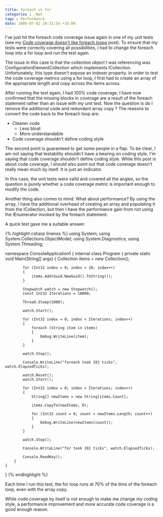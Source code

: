 ```yaml
---
title: foreach vs for
categories : .Net
tags : Performance
date: 2008-07-02 10:31:54 +10:00
---
```


I've just hit the foreach code coverage issue again in one of my unit tests (see my [Code coverage doesn't like foreach loops][0] post). To ensure that my tests were correctly covering all possibilities, I had to change the foreach loop into a for loop and run the test again. 

The issue in this case is that the collection object I was referencing was ConfigurationElementCollection which implements ICollection. Unfortunately, this type doesn't expose an indexer property. In order to test the code coverage metrics using a for loop, I first had to create an array of the appropriate length and copy across the items across.

After running the test again, I had 100% code coverage. I have now confirmed that the missing blocks in coverage are a result of the foreach statement rather than an issue with my unit test. Now the question is do I remove the additional code and redundant array copy ? The reasons to convert the code back to the foreach loop are:

* Cleaner code 
  * Less bloat
  * More understandable
* Code coverage shouldn't define coding style

The second point is guaranteed to get some people in a flap. To be clear, I am not saying that testability shouldn't have a bearing on coding style, I'm saying that code coverage shouldn't define coding style. While this post is about code coverage, I should also point out that code coverage doesn't really mean much by itself. It is just an indicator.

In this case, the unit tests were valid and covered all the angles, so the question is purely whether a code coverage metric is important enough to modify the code. 

Another thing also comes to mind. What about performance? By using the array, I have the additional overhead of creating an array and populating it from the ICollection, but then I have the performance gain from not using the IEnumerator invoked by the foreach statement.

A quick test gave me a suitable answer.

{% highlight csharp linenos %}
using System;
using System.Collections.ObjectModel;
using System.Diagnostics;
using System.Threading;
     
namespace ConsoleApplication1
{
    internal class Program
    {
        private static void Main(String[] args)
        {
            Collection<String> items = new Collection<String>();
     
            for (Int32 index = 0; index < 10; index++)
            {
                items.Add(Guid.NewGuid().ToString());
            }
     
            Stopwatch watch = new Stopwatch();
            const Int32 Iterations = 10000;
     
            Thread.Sleep(1000);
     
            watch.Start();
     
            for (Int32 index = 0; index < Iterations; index++)
            {
                foreach (String item in items)
                {
                    Debug.WriteLine(item);
                }
            }
     
            watch.Stop();
     
            Console.WriteLine("foreach took {0} ticks", watch.ElapsedTicks);
     
            watch.Reset();
            watch.Start();
     
            for (Int32 index = 0; index < Iterations; index++)
            {
                String[] newItems = new String[items.Count];
     
                items.CopyTo(newItems, 0);
     
                for (Int32 count = 0; count < newItems.Length; count++)
                {
                    Debug.WriteLine(newItems[count]);
                }
            }
     
            watch.Stop();
     
            Console.WriteLine("for took {0} ticks", watch.ElapsedTicks);
     
            Console.ReadKey();
        }
    }
}
{% endhighlight %}

Each time I run this test, the for loop runs at 70% of the time of the foreach loop, even with the array copy.

While code coverage by itself is not enough to make me change my coding style, a performance improvement and more accurate code coverage is a good enough reason.

[0]: /2008/04/04/code-coverage-doesn-t-like-foreach-loops/
